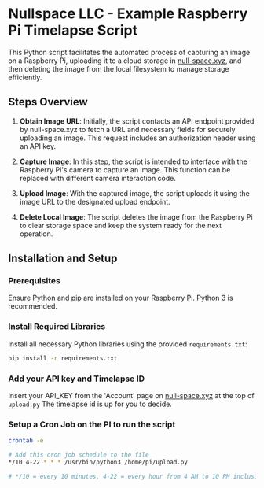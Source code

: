 # Nullspace LLC - Example Raspberry Pi Timelapse Script

This Python script facilitates the automated process of capturing an image on a Raspberry Pi, uploading it to a cloud storage in [null-space.xyz](https://null-space.xyz), and then deleting the image from the local filesystem to manage storage efficiently.

## Steps Overview

1. **Obtain Image URL**: Initially, the script contacts an API endpoint provided by null-space.xyz to fetch a URL and necessary fields for securely uploading an image. This request includes an authorization header using an API key.

2. **Capture Image**: In this step, the script is intended to interface with the Raspberry Pi's camera to capture an image. This function can be replaced with different camera interaction code.

3. **Upload Image**: With the captured image, the script uploads it using the image URL to the designated upload endpoint.

4. **Delete Local Image**: The script deletes the image from the Raspberry Pi to clear storage space and keep the system ready for the next operation.

## Installation and Setup

### Prerequisites
Ensure Python and pip are installed on your Raspberry Pi. Python 3 is recommended.

### Install Required Libraries
Install all necessary Python libraries using the provided `requirements.txt`:

```bash
pip install -r requirements.txt
```

### Add your API key and Timelapse ID
Insert your API_KEY from the 'Account' page on [null-space.xyz](https://null-space.xyz) at the top of `upload.py`
The timelapse id is up for you to decide.

### Setup a Cron Job on the PI to run the script
```bash
crontab -e

# Add this cron job schedule to the file
*/10 4-22 * * * /usr/bin/python3 /home/pi/upload.py

# */10 = every 10 minutes, 4-22 = every hour from 4 AM to 10 PM inclusive, * * * = every day of month, every month, every day
```